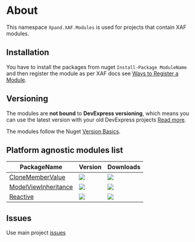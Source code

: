 # About

This namespace `Xpand.XAF.Modules` is used for projects that contain XAF modules. 

## Installation 
You have to install the packages from nuget `Install-Package ModuleName` and then register the module as per XAF docs see [Ways to Register a Module](https://documentation.devexpress.com/eXpressAppFramework/118047/Concepts/Application-Solution-Components/Ways-to-Register-a-Module). 


## Versioning
The modules are **not bound** to **DevExpress versioning**, which means you can use the latest version with your old DevExpress projects [Read more](https://github.com/eXpandFramework/XAF/tree/master/tools/Xpand.VersionConverter).

The modules follow the Nuget [Version Basics](https://docs.microsoft.com/en-us/nuget/reference/package-versioning#version-basics).

## Platform agnostic modules list
|PackageName|  Version | Downloads
|---|---|---|
|  [CloneMemberValue](https://github.com/eXpandFramework/XAF/tree/master/src/Modules/Agnostic/CloneMemberValue) |![](https://img.shields.io/nuget/v/Xpand.XAF.Modules.CloneMemberValue.svg?label=&style=flat)|   ![](https://img.shields.io/nuget/dt/Xpand.XAF.Modules.CloneMemberValue.svg?label=&style=flat)
|  [ModelViewInheritance](https://github.com/eXpandFramework/XAF/tree/master/src/Modules/Agnostic/ModelViewInheritance) |![](https://img.shields.io/nuget/v/Xpand.XAF.Modules.ModelViewInheritance.svg?label=&style=flat)|   ![](https://img.shields.io/nuget/dt/Xpand.XAF.Modules.ModelViewInheritance.svg?label=&style=flat)
|[Reactive](https://github.com/eXpandFramework/XAF/tree/master/src/Modules/Agnostic/Reactive)|![](https://img.shields.io/nuget/v/Xpand.XAF.Modules.Reactive.svg?label=&style=flat)|![](https://img.shields.io/nuget/dt/Xpand.XAF.Modules.Reactive.svg?label=&style=flat)


## Issues
Use main project [issues](https://github.com/eXpandFramework/eXpand/issues/new/choose)    